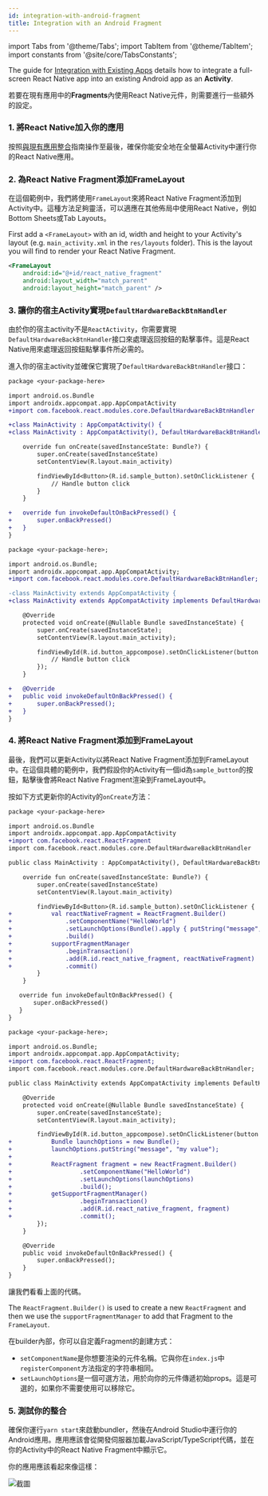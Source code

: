 ```yaml
---
id: integration-with-android-fragment
title: Integration with an Android Fragment
---
```


import Tabs from '@theme/Tabs'; import TabItem from '@theme/TabItem'; import constants from '@site/core/TabsConstants';

The guide for [Integration with Existing Apps](https://reactnative.dev/docs/integration-with-existing-apps) details how to integrate a full-screen React Native app into an existing Android app as an **Activity**.

若要在現有應用中的**Fragments**內使用React Native元件，則需要進行一些額外的設定。

### 1. 將React Native加入你的應用

按照[與現有應用整合](https://reactnative.dev/docs/integration-with-existing-apps)指南操作至最後，確保你能安全地在全螢幕Activity中運行你的React Native應用。

### 2. 為React Native Fragment添加FrameLayout

在這個範例中，我們將使用`FrameLayout`來將React Native Fragment添加到Activity中。這種方法足夠靈活，可以適應在其他佈局中使用React Native，例如Bottom Sheets或Tab Layouts。

First add a `<FrameLayout>` with an id, width and height to your Activity's layout (e.g. `main_activity.xml` in the `res/layouts` folder). This is the layout you will find to render your React Native Fragment.

```xml
<FrameLayout
    android:id="@+id/react_native_fragment"
    android:layout_width="match_parent"
    android:layout_height="match_parent" />
```

### 3. 讓你的宿主Activity實現`DefaultHardwareBackBtnHandler`

由於你的宿主activity不是`ReactActivity`，你需要實現`DefaultHardwareBackBtnHandler`接口來處理返回按鈕的點擊事件。這是React Native用來處理返回按鈕點擊事件所必需的。

進入你的宿主activity並確保它實現了`DefaultHardwareBackBtnHandler`接口：

<Tabs groupId="android-language" queryString defaultValue={constants.defaultAndroidLanguage} values={constants.androidLanguages}>
<TabItem value="kotlin">

```diff
package <your-package-here>

import android.os.Bundle
import androidx.appcompat.app.AppCompatActivity
+import com.facebook.react.modules.core.DefaultHardwareBackBtnHandler

+class MainActivity : AppCompatActivity() {
+class MainActivity : AppCompatActivity(), DefaultHardwareBackBtnHandler {

    override fun onCreate(savedInstanceState: Bundle?) {
        super.onCreate(savedInstanceState)
        setContentView(R.layout.main_activity)

        findViewById<Button>(R.id.sample_button).setOnClickListener {
            // Handle button click
        }
    }

+   override fun invokeDefaultOnBackPressed() {
+       super.onBackPressed()
+   }
}
```

</TabItem>
<TabItem value="java">

```diff
package <your-package-here>;

import android.os.Bundle;
import androidx.appcompat.app.AppCompatActivity;
+import com.facebook.react.modules.core.DefaultHardwareBackBtnHandler;

-class MainActivity extends AppCompatActivity {
+class MainActivity extends AppCompatActivity implements DefaultHardwareBackBtnHandler {

    @Override
    protected void onCreate(@Nullable Bundle savedInstanceState) {
        super.onCreate(savedInstanceState);
        setContentView(R.layout.main_activity);

        findViewById(R.id.button_appcompose).setOnClickListener(button -> {
            // Handle button click
        });
    }

+   @Override
+   public void invokeDefaultOnBackPressed() {
+       super.onBackPressed();
+   }
}
```

</TabItem>
</Tabs>

### 4. 將React Native Fragment添加到FrameLayout

最後，我們可以更新Activity以將React Native Fragment添加到FrameLayout中。在這個具體的範例中，我們假設你的Activity有一個id為`sample_button`的按鈕，點擊後會將React Native Fragment渲染到FrameLayout中。

按如下方式更新你的Activity的`onCreate`方法：

<Tabs groupId="android-language" queryString defaultValue={constants.defaultAndroidLanguage} values={constants.androidLanguages}>
<TabItem value="kotlin">

```diff
package <your-package-here>

import android.os.Bundle
import androidx.appcompat.app.AppCompatActivity
+import com.facebook.react.ReactFragment
import com.facebook.react.modules.core.DefaultHardwareBackBtnHandler

public class MainActivity : AppCompatActivity(), DefaultHardwareBackBtnHandler {

    override fun onCreate(savedInstanceState: Bundle?) {
        super.onCreate(savedInstanceState)
        setContentView(R.layout.main_activity)

        findViewById<Button>(R.id.sample_button).setOnClickListener {
+           val reactNativeFragment = ReactFragment.Builder()
+               .setComponentName("HelloWorld")
+               .setLaunchOptions(Bundle().apply { putString("message", "my value") })
+               .build()
+           supportFragmentManager
+               .beginTransaction()
+               .add(R.id.react_native_fragment, reactNativeFragment)
+               .commit()
        }
    }

   override fun invokeDefaultOnBackPressed() {
       super.onBackPressed()
   }
}
```

</TabItem>
<TabItem value="java">

```diff
package <your-package-here>;

import android.os.Bundle;
import androidx.appcompat.app.AppCompatActivity;
+import com.facebook.react.ReactFragment;
import com.facebook.react.modules.core.DefaultHardwareBackBtnHandler;

public class MainActivity extends AppCompatActivity implements DefaultHardwareBackBtnHandler {

    @Override
    protected void onCreate(@Nullable Bundle savedInstanceState) {
        super.onCreate(savedInstanceState);
        setContentView(R.layout.main_activity);

        findViewById(R.id.button_appcompose).setOnClickListener(button -> {
+           Bundle launchOptions = new Bundle();
+           launchOptions.putString("message", "my value");
+
+           ReactFragment fragment = new ReactFragment.Builder()
+                   .setComponentName("HelloWorld")
+                   .setLaunchOptions(launchOptions)
+                   .build();
+           getSupportFragmentManager()
+                   .beginTransaction()
+                   .add(R.id.react_native_fragment, fragment)
+                   .commit();
        });
    }

    @Override
    public void invokeDefaultOnBackPressed() {
        super.onBackPressed();
    }
}
```

</TabItem>
</Tabs>

讓我們看看上面的代碼。

The `ReactFragment.Builder()` is used to create a new `ReactFragment` and then we use the `supportFragmentManager` to add that Fragment to the `FrameLayout`.

在builder內部，你可以自定義Fragment的創建方式：

- `setComponentName`是你想要渲染的元件名稱。它與你在`index.js`中`registerComponent`方法指定的字符串相同。
- `setLaunchOptions`是一個可選方法，用於向你的元件傳遞初始props。這是可選的，如果你不需要使用可以移除它。

### 5. 測試你的整合

確保你運行`yarn start`來啟動bundler，然後在Android Studio中運行你的Android應用。應用應該會從開發伺服器加載JavaScript/TypeScript代碼，並在你的Activity中的React Native Fragment中顯示它。

你的應用應該看起來像這樣：

![截圖](/docs/assets/EmbeddedAppAndroidFragmentVideo.gif)